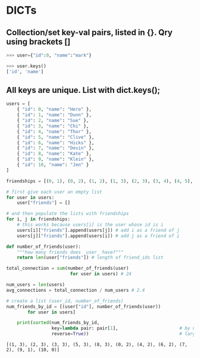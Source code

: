 
# DICTs
## Collection/set key-val pairs, listed in {}.  Qry using brackets []

```python
>>> user={"id":0, "name":"mark"}
```

```python
>>> user.keys()
['id', 'name']
```

## All keys are unique. List with dict.keys();

```python
users = [
    { "id": 0, "name": "Hero" },
    { "id": 1, "name": "Dunn" },
    { "id": 2, "name": "Sue" },
    { "id": 3, "name": "Chi" },
    { "id": 4, "name": "Thor" },
    { "id": 5, "name": "Clive" },
    { "id": 6, "name": "Hicks" },
    { "id": 7, "name": "Devin" },
    { "id": 8, "name": "Kate" },
    { "id": 9, "name": "Klein" },
    { "id": 10, "name": "Jen" }
]
```


```python
friendships = [(0, 1), (0, 2), (1, 2), (1, 3), (2, 3), (3, 4), (4, 5), (5, 6), (5, 7), (6, 8), (7, 8), (8, 9)]
```


```python
# first give each user an empty list
for user in users:
    user["friends"] = []

# and then populate the lists with friendships
for i, j in friendships:
    # this works because users[i] is the user whose id is i
    users[i]["friends"].append(users[j]) # add i as a friend of j
    users[j]["friends"].append(users[i]) # add j as a friend of i


```


```python
def number_of_friends(user):
    """how many friends does _user_ have?"""
    return len(user["friends"]) # length of friend_ids list

total_connection = sum(number_of_friends(user)
                        for user in users) # 24

num_users = len(users)
avg_connections = total_connection / num_users # 2.4

# create a list (user_id, number_of_friends)
num_friends_by_id = [(user["id"], number_of_friends(user))
        for user in users]
```


```python
    print(sorted(num_friends_by_id,
                 key=lambda pair: pair[1],                       # by number of friends
                 reverse=True))                                  # largest to smallest

```

    [(1, 3), (2, 3), (3, 3), (5, 3), (8, 3), (0, 2), (4, 2), (6, 2), (7, 2), (9, 1), (10, 0)]



```python

```
